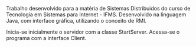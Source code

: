 Trabalho desenvolvido para a matéria de Sistemas Distribuidos do curso de Tecnologia em Sistemas para Internet - IFMS.
Desenvolvido na linguagem Java, com interface gráfica, utilizando o conceito de RMI.

Inicia-se inicialmente o servidor com a classe StartServer.
Acessa-se o programa com a interface Client.
